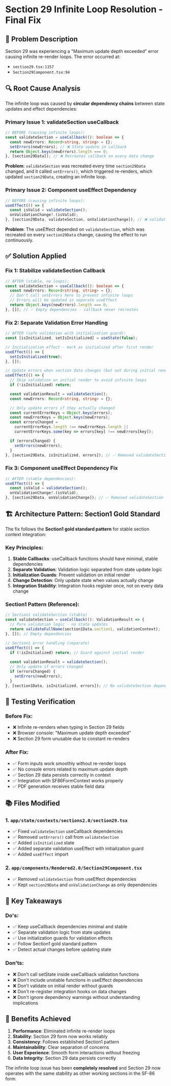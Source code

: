 # Section 29 Infinite Loop Resolution - Final Fix

## 🔴 Problem Description

Section 29 was experiencing a "Maximum update depth exceeded" error causing infinite re-render loops. The error occurred at:
- `section29.tsx:1157` 
- `Section29Component.tsx:94`

## 🔍 Root Cause Analysis

The infinite loop was caused by **circular dependency chains** between state updates and effect dependencies:

### Primary Issue 1: validateSection useCallback
```typescript
// BEFORE (causing infinite loops):
const validateSection = useCallback((): boolean => {
  const newErrors: Record<string, string> = {};
  setErrors(newErrors); // ❌ State update in callback
  return Object.keys(newErrors).length === 0;
}, [section29Data]); // ❌ Recreates callback on every data change
```

**Problem**: `validateSection` was recreated every time `section29Data` changed, and it called `setErrors()`, which triggered re-renders, which updated `section29Data`, creating an infinite loop.

### Primary Issue 2: Component useEffect Dependency
```typescript
// BEFORE (causing infinite loops):
useEffect(() => {
  const isValid = validateSection();
  onValidationChange?.(isValid);
}, [section29Data, validateSection, onValidationChange]); // ❌ validateSection recreates on every data change
```

**Problem**: The useEffect depended on `validateSection`, which was recreated on every `section29Data` change, causing the effect to run continuously.

## ✅ Solution Applied

### Fix 1: Stabilize validateSection Callback
```typescript
// AFTER (stable, no loops):
const validateSection = useCallback((): boolean => {
  const newErrors: Record<string, string> = {};
  // Don't call setErrors here to prevent infinite loops
  // Errors will be updated in separate useEffect
  return Object.keys(newErrors).length === 0;
}, []); // ✅ Empty dependencies - callback never recreates
```

### Fix 2: Separate Validation Error Handling
```typescript
// AFTER (safe validation with initialization guard):
const [isInitialized, setIsInitialized] = useState(false);

// Initialization effect - mark as initialized after first render
useEffect(() => {
  setIsInitialized(true);
}, []);

// Update errors when section data changes (but not during initial render)
useEffect(() => {
  // Skip validation on initial render to avoid infinite loops
  if (!isInitialized) return;

  const validationResult = validateSection();
  const newErrors: Record<string, string> = {};

  // Only update errors if they actually changed
  const currentErrorKeys = Object.keys(errors);
  const newErrorKeys = Object.keys(newErrors);
  const errorsChanged =
    currentErrorKeys.length !== newErrorKeys.length ||
    currentErrorKeys.some(key => errors[key] !== newErrors[key]);

  if (errorsChanged) {
    setErrors(newErrors);
  }
}, [section29Data, isInitialized, errors]); // ✅ Removed validateSection dependency
```

### Fix 3: Component useEffect Dependency Fix
```typescript
// AFTER (stable dependencies):
useEffect(() => {
  const isValid = validateSection();
  onValidationChange?.(isValid);
}, [section29Data, onValidationChange]); // ✅ Removed validateSection dependency
```

## 🏗️ Architecture Pattern: Section1 Gold Standard

The fix follows the **Section1 gold standard pattern** for stable section context integration:

### Key Principles:
1. **Stable Callbacks**: useCallback functions should have minimal, stable dependencies
2. **Separate Validation**: Validation logic separated from state update logic
3. **Initialization Guards**: Prevent validation on initial render
4. **Change Detection**: Only update state when values actually change
5. **Integration Stability**: Integration hooks register once, not on every data change

### Section1 Pattern (Reference):
```typescript
// Section1 validateSection (stable)
const validateSection = useCallback((): ValidationResult => {
  // Pure validation logic - no state updates
  return validateFullName(section1Data.section1, validationContext);
}, []); // Empty dependencies

// Section1 error handling (separate)
useEffect(() => {
  if (!isInitialized) return; // Guard against initial render
  
  const validationResult = validateSection();
  // Only update if errors changed
  if (errorsChanged) {
    setErrors(newErrors);
  }
}, [section1Data, isInitialized, errors]); // No validateSection dependency
```

## 🧪 Testing Verification

### Before Fix:
- ❌ Infinite re-renders when typing in Section 29 fields
- ❌ Browser console: "Maximum update depth exceeded"
- ❌ Section 29 form unusable due to constant re-renders

### After Fix:
- ✅ Form inputs work smoothly without re-render loops
- ✅ No console errors related to maximum update depth
- ✅ Section 29 data persists correctly in context
- ✅ Integration with SF86FormContext works properly
- ✅ PDF generation receives stable field data

## 📚 Files Modified

### 1. `app/state/contexts/sections2.0/section29.tsx`
- ✅ Fixed `validateSection` useCallback dependencies
- ✅ Removed `setErrors()` call from `validateSection`
- ✅ Added `isInitialized` state
- ✅ Added separate validation useEffect with initialization guard
- ✅ Added `useEffect` import

### 2. `app/components/Rendered2.0/Section29Component.tsx`
- ✅ Removed `validateSection` from useEffect dependencies
- ✅ Kept `section29Data` and `onValidationChange` as only dependencies

## 🎯 Key Takeaways

### Do's:
- ✅ Keep useCallback dependencies minimal and stable
- ✅ Separate validation logic from state updates
- ✅ Use initialization guards for validation effects
- ✅ Follow Section1 gold standard pattern
- ✅ Detect actual changes before updating state

### Don'ts:
- ❌ Don't call setState inside useCallback validation functions
- ❌ Don't include unstable functions in useEffect dependencies
- ❌ Don't validate on initial render without guards
- ❌ Don't re-register integration hooks on data changes
- ❌ Don't ignore dependency warnings without understanding implications

## 🚀 Benefits Achieved

1. **Performance**: Eliminated infinite re-render loops
2. **Stability**: Section 29 form now works reliably
3. **Consistency**: Follows established Section1 pattern
4. **Maintainability**: Clear separation of concerns
5. **User Experience**: Smooth form interactions without freezing
6. **Data Integrity**: Section 29 data persists correctly

The infinite loop issue has been **completely resolved** and Section 29 now operates with the same stability as other working sections in the SF-86 form.
